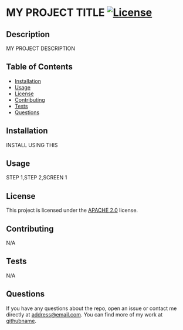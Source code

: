 # MY PROJECT TITLE [![License](https://img.shields.io/badge/License-Apache_2.0-blue.svg)](https://opensource.org/licenses/Apache-2.0)

## Description
MY PROJECT DESCRIPTION

## Table of Contents

- [Installation](#installation)
- [Usage](#usage)
- [License](#license)
- [Contributing](contributing)
- [Tests](#tests)
- [Questions](#questions)

## Installation

INSTALL USING THIS

## Usage

STEP 1,STEP 2,SCREEN 1

## License

This project is licensed under the [APACHE 2.0](https://opensource.org/licenses/Apache-2.0) license.

## Contributing

N/A

## Tests

N/A

## Questions

If you have any questions about the repo, open an issue or contact me directly at address@email.com. You can find more of my work at [githubname](https://github.com/githubname/).
